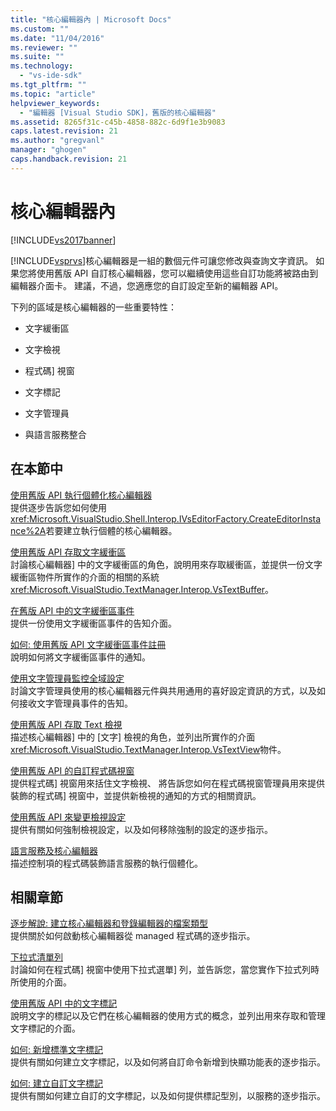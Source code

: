 ```yaml
---
title: "核心編輯器內 | Microsoft Docs"
ms.custom: ""
ms.date: "11/04/2016"
ms.reviewer: ""
ms.suite: ""
ms.technology: 
  - "vs-ide-sdk"
ms.tgt_pltfrm: ""
ms.topic: "article"
helpviewer_keywords: 
  - "編輯器 [Visual Studio SDK]，舊版的核心編輯器"
ms.assetid: 8265f31c-c45b-4858-882c-6d9f1e3b9083
caps.latest.revision: 21
ms.author: "gregvanl"
manager: "ghogen"
caps.handback.revision: 21
---
```

# 核心編輯器內
[!INCLUDE[vs2017banner](../code-quality/includes/vs2017banner.md)]

[!INCLUDE[vsprvs](../code-quality/includes/vsprvs_md.md)]核心編輯器是一組的數個元件可讓您修改與查詢文字資訊。  如果您將使用舊版 API 自訂核心編輯器，您可以繼續使用這些自訂功能將被路由到編輯器介面卡。  建議，不過，您適應您的自訂設定至新的編輯器 API。  
  
 下列的區域是核心編輯器的一些重要特性：  
  
-   文字緩衝區  
  
-   文字檢視  
  
-   程式碼\] 視窗  
  
-   文字標記  
  
-   文字管理員  
  
-   與語言服務整合  
  
## 在本節中  
 [使用舊版 API 執行個體化核心編輯器](../extensibility/instantiating-the-core-editor-by-using-the-legacy-api.md)  
 提供逐步告訴您如何使用<xref:Microsoft.VisualStudio.Shell.Interop.IVsEditorFactory.CreateEditorInstance%2A>若要建立執行個體的核心編輯器。  
  
 [使用舊版 API 存取文字緩衝區](../extensibility/accessing-the-text-buffer-by-using-the-legacy-api.md)  
 討論核心編輯器\] 中的文字緩衝區的角色，說明用來存取緩衝區，並提供一份文字緩衝區物件所實作的介面的相關的系統<xref:Microsoft.VisualStudio.TextManager.Interop.VsTextBuffer>。  
  
 [在舊版 API 中的文字緩衝區事件](../extensibility/text-buffer-events-in-the-legacy-api.md)  
 提供一份使用文字緩衝區事件的告知介面。  
  
 [如何: 使用舊版 API 文字緩衝區事件註冊](../Topic/How%20to:%20Register%20for%20Text%20Buffer%20Events%20with%20the%20Legacy%20API.md)  
 說明如何將文字緩衝區事件的通知。  
  
 [使用文字管理員監控全域設定](../extensibility/using-the-text-manager-to-monitor-global-settings.md)  
 討論文字管理員使用的核心編輯器元件與共用通用的喜好設定資訊的方式，以及如何接收文字管理員事件的告知。  
  
 [使用舊版 API 存取 Text 檢視](../extensibility/accessing-thetext-view-by-using-the-legacy-api.md)  
 描述核心編輯器\] 中的 \[文字\] 檢視的角色，並列出所實作的介面<xref:Microsoft.VisualStudio.TextManager.Interop.VsTextView>物件。  
  
 [使用舊版 API 的自訂程式碼視窗](../extensibility/customizing-code-windows-by-using-the-legacy-api.md)  
 提供程式碼\] 視窗用來括住文字檢視、 將告訴您如何在程式碼視窗管理員用來提供裝飾的程式碼\] 視窗中，並提供新檢視的通知的方式的相關資訊。  
  
 [使用舊版 API 來變更檢視設定](../extensibility/changing-view-settings-by-using-the-legacy-api.md)  
 提供有關如何強制檢視設定，以及如何移除強制的設定的逐步指示。  
  
 [語言服務及核心編輯器](../extensibility/language-services-and-the-core-editor.md)  
 描述控制項的程式碼裝飾語言服務的執行個體化。  
  
## 相關章節  
 [逐步解說: 建立核心編輯器和登錄編輯器的檔案類型](../extensibility/walkthrough-creating-a-core-editor-and-registering-an-editor-file-type.md)  
 提供關於如何啟動核心編輯器從 managed 程式碼的逐步指示。  
  
 [下拉式清單列](../extensibility/drop-down-bar.md)  
 討論如何在程式碼\] 視窗中使用下拉式選單\] 列，並告訴您，當您實作下拉式列時所使用的介面。  
  
 [使用舊版 API 中的文字標記](../extensibility/using-text-markers-with-the-legacy-api.md)  
 說明文字的標記以及它們在核心編輯器的使用方式的概念，並列出用來存取和管理文字標記的介面。  
  
 [如何: 新增標準文字標記](../extensibility/how-to-add-standard-text-markers.md)  
 提供有關如何建立文字標記，以及如何將自訂命令新增到快顯功能表的逐步指示。  
  
 [如何: 建立自訂文字標記](../extensibility/how-to-create-custom-text-markers.md)  
 提供有關如何建立自訂的文字標記，以及如何提供標記型別，以服務的逐步指示。